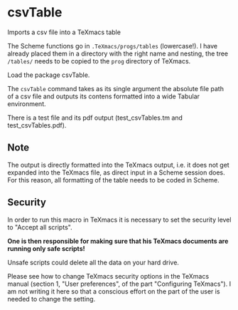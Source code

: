 # csvTable
Imports a csv file into a TeXmacs table

The Scheme functions go in `.TeXmacs/progs/tables` (lowercase!). I have already placed them in a directory with the right name and nesting, the tree `/tables/` needs to be copied to the `prog` directory of TeXmacs.

Load the package csvTable.

The `csvTable` command takes as its single argument the absolute file path of a csv file and outputs its contens formatted into a wide Tabular environment.

There is a test file and its pdf output (test_csvTables.tm and test_csvTables.pdf).

## Note

The output is directly formatted into the TeXmacs output, i.e. it does not get expanded into the TeXmacs file, as direct input in a Scheme session does. For this reason, all formatting of the table needs to be coded in Scheme.

## Security

In order to run this macro in TeXmacs it is necessary to set the security level to "Accept all scripts".

**One is then responsible for making sure that his TeXmacs documents are running only safe scripts!** 

Unsafe scripts could delete all the data on your hard drive.

Please see how to change TeXmacs security options in the TeXmacs manual (section 1, "User preferences", of the part "Configuring TeXmacs"). I am not writing it here so that a conscious effort on the part of the user is needed to change the setting.
